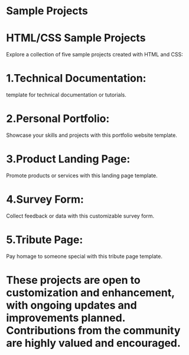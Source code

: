 #  Sample Projects

# HTML/CSS Sample Projects

Explore a collection of five sample projects created with HTML and CSS:

# 1.Technical Documentation: 
   template for technical documentation or tutorials.
# 2.Personal Portfolio: 
   Showcase your skills and projects with this portfolio website template.
# 3.Product Landing Page: 
   Promote products or services with this landing page template.
# 4.Survey Form: 
   Collect feedback or data with this customizable survey form.
# 5.Tribute Page: 
   Pay homage to someone special with this tribute page template.


# These projects are open to customization and enhancement, with ongoing updates and improvements planned. Contributions from the community are highly valued and encouraged.
